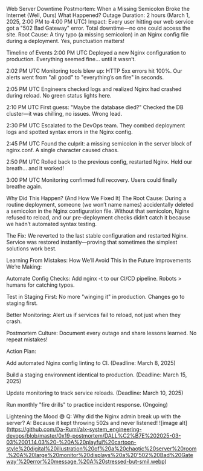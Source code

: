Web Server Downtime Postmortem: When a Missing Semicolon Broke the Internet (Well, Ours)
What Happened?
Outage Duration: 2 hours (March 1, 2025, 2:00 PM to 4:00 PM UTC)
Impact: Every user hitting our web service got a "502 Bad Gateway" error. Total downtime—no one could access the site.
Root Cause: A tiny typo (a missing semicolon) in an Nginx config file during a deployment. Yes, punctuation matters!

Timeline of Events
2:00 PM UTC
Deployed a new Nginx configuration to production. Everything seemed fine… until it wasn’t.

2:02 PM UTC
Monitoring tools blew up: HTTP 5xx errors hit 100%. Our alerts went from "all good" to "everything’s on fire" in seconds.

2:05 PM UTC
Engineers checked logs and realized Nginx had crashed during reload. No green status lights here.

2:10 PM UTC
First guess: "Maybe the database died?" Checked the DB cluster—it was chilling, no issues. Wrong lead.

2:30 PM UTC
Escalated to the DevOps team. They combed deployment logs and spotted syntax errors in the Nginx config.

2:45 PM UTC
Found the culprit: a missing semicolon in the server block of nginx.conf. A single character caused chaos.

2:50 PM UTC
Rolled back to the previous config, restarted Nginx. Held our breath… and it worked!

3:00 PM UTC
Monitoring confirmed full recovery. Users could finally breathe again.

Why Did This Happen? (And How We Fixed It)
The Root Cause:
During a routine deployment, someone (we won’t name names) accidentally deleted a semicolon in the Nginx configuration file. Without that semicolon, Nginx refused to reload, and our pre-deployment checks didn’t catch it because we hadn’t automated syntax testing.

The Fix:
We reverted to the last stable configuration and restarted Nginx. Service was restored instantly—proving that sometimes the simplest solutions work best.

Learning From Mistakes: How We’ll Avoid This in the Future
Improvements We’re Making:

Automate Config Checks: Add nginx -t to our CI/CD pipeline. Robots > humans for catching typos.

Test in Staging First: No more "winging it" in production. Changes go to staging first.

Better Monitoring: Alert us if services fail to reload, not just when they crash.

Postmortem Culture: Document every outage and share lessons learned. No repeat mistakes!

Action Plan:

Add automated Nginx config linting to CI. (Deadline: March 8, 2025)

Build a staging environment identical to production. (Deadline: March 15, 2025)

Update monitoring to track service reloads. (Deadline: March 10, 2025)

Run monthly "fire drills" to practice incident response. (Ongoing)

Lightening the Mood 😅
Q: Why did the Nginx admin break up with the server?
A: Because it kept throwing 502s and never listened!
![image alt] (https://github.com/Da-Rumi/alx-system_engineering-devops/blob/master/0x19-postmortem/DALL%C2%B7E%202025-03-03%2001.14.03%20-%20A%20playful%20cartoon-style%20digital%20illustration%20of%20a%20chaotic%20server%20room.%20A%20large%20monitor%20displays%20a%20'502%20Bad%20Gateway'%20error%20message.%20A%20stressed-but-smil.webp)
